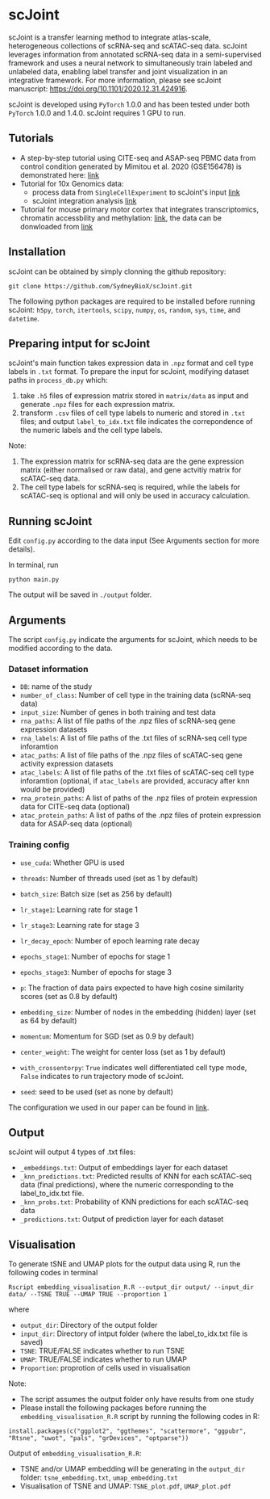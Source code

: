 # scJoint

scJoint is a transfer learning method to integrate atlas-scale, heterogeneous collections of scRNA-seq and scATAC-seq data. scJoint leverages information from annotated scRNA-seq data in a semi-supervised framework and uses a neural network to simultaneously train labeled and unlabeled data, enabling label transfer and joint visualization in an integrative framework. For more information, please see scJoint manuscript: https://doi.org/10.1101/2020.12.31.424916.


scJoint is developed using `PyTorch` 1.0.0 and has been tested under both  `PyTorch` 1.0.0 and 1.4.0. scJoint requires 1 GPU to run.

## Tutorials

+ A step-by-step tutorial using CITE-seq and ASAP-seq PBMC data from control condition generated by Mimitou et al. 2020 (GSE156478) is demonstrated here: [link](https://github.com/sydneybiox/scJoint/blob/main/tutorial/CITE-seq%20and%20ASAP-seq%20integration%20using%20scJoint.ipynb)
+ Tutorial for 10x Genomics data: 
    + process data from `SingleCellExperiment` to scJoint's input [link](https://github.com/sydneybiox/scJoint/blob/main/tutorial/sce_to_h5.ipynb)
    + scJoint integration analysis [link](https://github.com/sydneybiox/scJoint/blob/main/tutorial/Analysis%20of%2010xGenomics%20data%20using%20scJoint.ipynb)
+ Tutorial for mouse primary motor cortex that integrates transcriptomics, chromatin accessbility and methylation: [link](https://github.com/sydneybiox/scJoint/blob/main/tutorial/MousePrimaryMotorCortex.ipynb), the data can be donwloaded from [link](https://www.maths.usyd.edu.au/u/yingxinl/wwwnb/scJoint/data_MOp.zip)

## Installation

scJoint can be obtained by simply clonning the github repository:

```
git clone https://github.com/SydneyBioX/scJoint.git
```

The following python packages are required to be installed before running scJoint:
`h5py`, `torch`, `itertools`, `scipy`, `numpy`,  `os`, `random`, `sys`, `time`, and `datetime`.


## Preparing intput for scJoint

scJoint's main function takes expression data in `.npz` format and cell type labels in `.txt`  format. To prepare the input for scJoint, modifying dataset paths in `process_db.py` which:

1. take `.h5` files of expression matrix stored in `matrix/data` as input and generate `.npz` files for each expression matrix.
2. transform `.csv` files of cell type labels to numeric and stored in `.txt` files; and output `label_to_idx.txt` file indicates the correpondence of the numeric labels and the cell type labels.

Note:

1. The expression matrix for scRNA-seq data are the gene expression matrix (either normalised or raw data), and gene actvitiy matrix for scATAC-seq data.
2. The cell type labels for scRNA-seq is required, while the labels for scATAC-seq is optional and will only be used in accuracy calculation.

## Running scJoint

Edit `config.py` according to the data input (See Arguments section for more details).

In terminal, run

```
python main.py
```

The output will be saved in `./output` folder.


## Arguments

The script `config.py` indicate the arguments for scJoint, which needs to be modified according to the data.

### Dataset information

+ `DB`: name of the study
+ `number_of_class`: Number of cell type in the training data (scRNA-seq data)
+ `input_size`: Number of genes in both training and test data
+ `rna_paths`: A list of file paths of the .npz files of scRNA-seq gene expression datasets
+ `rna_labels`: A list of file paths of the .txt files of scRNA-seq cell type inforamtion
+ `atac_paths`: A list of file paths of the .npz files of scATAC-seq gene activity expression datasets
+ `atac_labels`: A list of file paths of the .txt files of scATAC-seq cell type inforamtion (optional, if `atac_labels` are provided, accuracy after knn would be provided)
+ `rna_protein_paths`: A list of paths of the .npz files of protein expression data for CITE-seq data (optional)
+ `atac_protein_paths`: A list of paths of the .npz files of protein expression data for ASAP-seq data (optional)

### Training config

+ `use_cuda`: Whether GPU is used
+ `threads`: Number of threads used (set as 1 by default)

+ `batch_size`: Batch size (set as 256 by default)
+ `lr_stage1`: Learning rate for stage 1
+ `lr_stage3`: Learning rate for stage 3
+ `lr_decay_epoch`: Number of epoch learning rate decay
+ `epochs_stage1`: Number of epochs for stage 1
+ `epochs_stage3`: Number of epochs for stage 3
+ `p`: The fraction of data pairs expected to have high cosine similarity scores (set as 0.8 by default)
+ `embedding_size`: Number of nodes in the embedding (hidden) layer (set as 64 by default)
+ `momentum`: Momentum for SGD (set as 0.9 by default)
+ `center_weight`: The weight for center loss (set as 1 by default)
+ `with_crossentorpy`: `True` indicates well differentiated cell type mode, `False` indicates to run trajectory mode of scJoint.
+ `seed`: seed to be used (set as none by default)

The configuration we used in our paper can be found in [link](https://github.com/sydneybiox/scJoint/blob/main/tutorial/config_notes.ipynb).

## Output

scJoint will output 4 types of .txt files: 

+ `_embeddings.txt`: Output of embeddings layer for each dataset
+ `_knn_predictions.txt`: Predicted results of KNN for each scATAC-seq data (final predictions), where the numeric corresponding to the label_to_idx.txt file.
+ `_knn_probs.txt`: Probability of KNN predictions for each scATAC-seq data
+ `_predictions.txt`: Output of prediction layer for each dataset



## Visualisation

To generate tSNE and UMAP plots for the output data using R, run the following codes in terminal

```
Rscript embedding_visualisation_R.R --output_dir output/ --input_dir data/ --TSNE TRUE --UMAP TRUE --proportion 1
```

where

+ `output_dir`: Directory of the output folder
+ `input_dir`: Directory of intput folder (where the label_to_idx.txt file is saved)
+ `TSNE`: TRUE/FALSE indicates whether to run TSNE 
+ `UMAP`: TRUE/FALSE indicates whether to run UMAP 
+ `Proportion`: proprotion of cells used in visualisation

Note: 

+ The script assumes the output folder only have results from one study
+ Please install the following packages before running the `embedding_visualisation_R.R` script by running the following codes in R:

```
install.packages(c("ggplot2", "ggthemes", "scattermore", "ggpubr", "Rtsne", "uwot", "pals", "grDevices", "optparse"))
```

Output of `embedding_visualisation_R.R`: 

+ TSNE and/or UMAP embedding will be generating in the `output_dir` folder: `tsne_embedding.txt`, `umap_embedding.txt`
+ Visualisation of TSNE and UMAP: `TSNE_plot.pdf`, `UMAP_plot.pdf`






